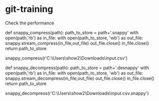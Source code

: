 # git-training

Check the performance

def snappy_compress(path):
    path_to_store = path+'.snappy'
    with open(path,'rb') as in_file:
        with open(path_to_store, 'wb') as out_file:
            snappy.stream_compress(in_file,out_file)
            out_file.close()
            in_file.close()
    return path_to_store

snappy_compress(r'C:\Users\show2\Downloads\input.csv')


def snappy_decompress(path):
    path_to_store = path+'.desnappy'
    with open(path,'rb') as in_file:
        with open(path_to_store, 'wb') as out_file:
            snappy.stream_decompress(in_file,out_file)
            out_file.close()
            in_file.close()
    return path_to_store
    
snappy_decompress(r'C:\Users\show2\Downloads\input.csv.snappy')
